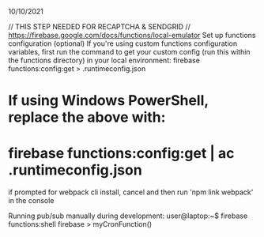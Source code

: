 10/10/2021

// THIS STEP NEEDED FOR RECAPTCHA & SENDGRID
// https://firebase.google.com/docs/functions/local-emulator
Set up functions configuration (optional)
If you're using custom functions configuration variables, first run the command to get your custom config (run this within the functions directory) in your local environment:
firebase functions:config:get > .runtimeconfig.json

# If using Windows PowerShell, replace the above with:

# firebase functions:config:get | ac .runtimeconfig.json

if prompted for webpack cli install, cancel and then run 'npm link webpack' in the console

Running pub/sub manually during development:
user@laptop:~$ firebase functions:shell
firebase > myCronFunction()
